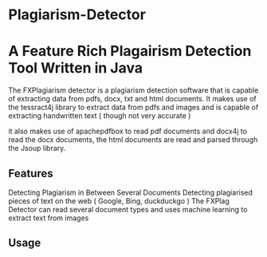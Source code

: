 # Plagiarism-Detector

# A Feature Rich Plagairism Detection Tool Written in Java

The FXPlagiarism detector is a plagiarism detection software that is capable of extracting data from pdfs, docx, txt and html documents.
It makes use of the tessract4j library to extract data from pdfs and images and is capable of extracting handwritten text ( though not very accurate )

it also makes use of apachepdfbox to read pdf documents and docx4j to read the docx documents, the html documents are read and parsed through the Jsoup library.

## Features

Detecting Plagiarism in Between Several Documents
Detecting plagiarised pieces of text on the web ( Google, Bing, duckduckgo )
The FXPlag Detector can read several document types and uses machine learning to extract text from images

## Usage

